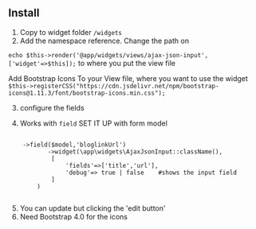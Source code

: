 ## Install
1. Copy to widget folder ```/widgets```
2. Add the namespace reference. Change the path on

```echo $this->render('@app/widgets/views/ajax-json-input',['widget'=>$this]);```
to where you put the view file

Add Bootstrap Icons To your View file, where you want to use the widget 
```$this->registerCSS("https://cdn.jsdelivr.net/npm/bootstrap-icons@1.11.3/font/bootstrap-icons.min.css");```

3. configure the fields


4. Works with ```field```
SET IT UP with form model
```

	->field($model,'bloglinkUrl')
           ->widget(\app\widgets\AjaxJsonInput::className(),
            [
                'fields'=>['title','url'],
                'debug'=> true | false    #shows the input field
            ]
        )
        
```

5. You can update but clicking the 'edit button'
6. Need Bootstrap 4.0 for the icons

